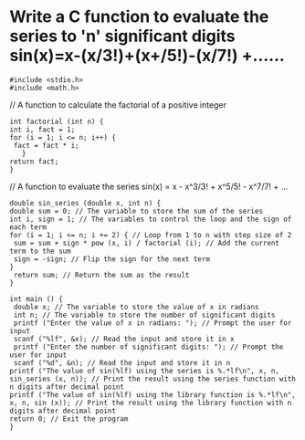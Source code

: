 # Write a C function to evaluate the series to 'n' significant digits sin(x)=x-(x/3!)+(x+/5!)-(x/7!) +......
    #include <stdio.h>
    #include <math.h>

// A function to calculate the factorial of a positive integer
  
    int factorial (int n) {
    int i, fact = 1;
    for (i = 1; i <= n; i++) {
     fact = fact * i;
       }
    return fact;
    }

// A function to evaluate the series sin(x) = x - x^3/3! + x^5/5! - x^7/7! + ...
      
    double sin_series (double x, int n) {
    double sum = 0; // The variable to store the sum of the series
    int i, sign = 1; // The variables to control the loop and the sign of each term
    for (i = 1; i <= n; i += 2) { // Loop from 1 to n with step size of 2
     sum = sum + sign * pow (x, i) / factorial (i); // Add the current term to the sum
     sign = -sign; // Flip the sign for the next term
    }
     return sum; // Return the sum as the result
    }

    int main () {
     double x; // The variable to store the value of x in radians
     int n; // The variable to store the number of significant digits
     printf ("Enter the value of x in radians: "); // Prompt the user for input
     scanf ("%lf", &x); // Read the input and store it in x
     printf ("Enter the number of significant digits: "); // Prompt the user for input
     scanf ("%d", &n); // Read the input and store it in n
    printf ("The value of sin(%lf) using the series is %.*lf\n", x, n, sin_series (x, n)); // Print the result using the series function with n digits after decimal point
    printf ("The value of sin(%lf) using the library function is %.*lf\n", x, n, sin (x)); // Print the result using the library function with n digits after decimal point
    return 0; // Exit the program
    }
